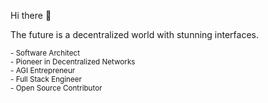 Hi there 👋

The future is a decentralized world with stunning interfaces.

<sub>
- Software Architect<br/>  
- Pioneer in Decentralized Networks <br/>  
- AGI Entrepreneur <br/>   
- Full Stack Engineer <br/> 
- Open Source Contributor <br/>   
</sub>
